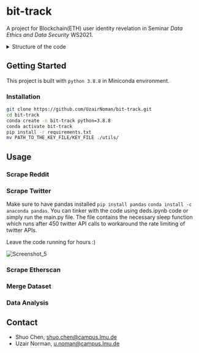 # bit-track
A project for Blockchain(ETH) user identity revelation in Seminar *Data Ethics and Data Security* WS2021.  

<details>
<summary>Structure of the code</summary>
<pre><code>
bit-track.
│  .gitignore
│  README.md
│  requirements.txt
├─Escan # query Etherscan API for ETH balance and transaction history
│  │  clean_tran_records.py
│  │  count_active_account.py
│  │  query.py
│  │  transaction_record.jsonl
├─merge_dataset # merge dataset from Reddit, Twitter. Eliminate useless attributes of transactions
│  |   final_info.csv
│  |   final_info_transactions.jsonl
│  |   merge_dataset.py
│  |   reddit_more_info.csv
│  |   transaction_record_simplify.jsonl
│  |   twitter_data_append.csv
│  |   user_addresses_balance.csv
├─reddit_scrape # scrape users with addresses from Reddit 
│  │  check_duplicate.py
│  │  reddit_more_info.py
│  │  search.py
│  │  user_addresses.csv
│  │  user_addresses_removed_dup.csv
├─twitter_fetch # find matches from Twitter
│  │  dummy.py
│  │  main.py
├─revelation # Analyze matches for personal information 
│  │  data_analysis.py
│  │  addresses_with_twitter.csv
└─utils # static params such as encryped API tokens 
    │  static_params.py
</code></pre>
</details>

## Getting Started
This project is built with `python 3.8.8` in Miniconda environment.

### Installation
```bash
git clone https://github.com/UzairNoman/bit-track.git
cd bit-track 
conda create -n bit-track python=3.8.8 
conda activate bit-track
pip install -r requirements.txt
mv PATH_TO_THE_KEY_FILE/KEY_FILE ./utils/
```

## Usage

### Scrape Reddit


### Scrape Twitter
Make sure to have pandas installed `pip install pandas` `conda install -c anaconda pandas`.
You can tinker with the code using deds.ipynb code or simply run the main.py file. The file contains the necessary sleep function which runs after 450 twitter API calls to workaround the rate limiting of twitter APIs.

Leave the code running for hours :)

![Screenshot_5](https://user-images.githubusercontent.com/12785891/149800129-20fea26b-b4ac-4346-8af8-8a2ae441af35.jpg)



### Scrape Etherscan 


### Merge Dataset 


### Data Analysis 


## Contact 

- Shuo Chen, shuo.chen@campus.lmu.de
- Uzair Norman, u.noman@campus.lmu.de